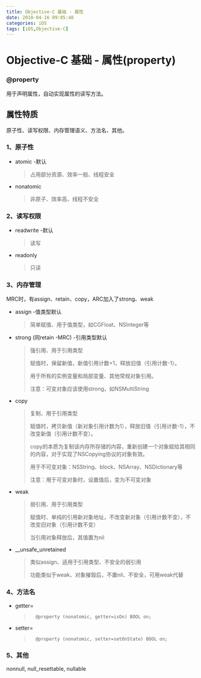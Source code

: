 ```yaml
---
title: Objective-C 基础 - 属性
date: 2018-04-16 09:05:48
categories: iOS
tags: [iOS,Objective-C]
---
```


# Objective-C 基础 - 属性(property)

### @property

用于声明属性，自动实现属性的读写方法。

## 属性特质

原子性、读写权限、内存管理语义、方法名、其他。

### 1、原子性

- atomic -默认

  > 占用部分资源、效率一般、线程安全

- nonatomic 

  > 非原子、效率高、线程不安全

### 2、读写权限

- readwrite -默认

  > 读写

- readonly 

  > 只读

### 3、内存管理

MRC时，有assign、retain、copy，ARC加入了strong、weak

- assign -值类型默认

  > 简单赋值、用于值类型，如CGFloat、NSInteger等

- strong (同retain -MRC) -引用类型默认

  > 强引用、用于引用类型
  > 
  > 赋值时，保留新值，新值引用计数+1，释放旧值（引用计数-1）。
  > 
  > 用于所有的实例变量和局部变量、其他常规对象引用。
  > 
  > 注意：可变对象应该使用strong，如NSMultiString

- copy 

  > 复制、用于引用类型
  > 
  > 赋值时，拷贝新值（新对象引用计数为1），释放旧值（引用计数-1），不改变新值（引用计数不变）。
  > 
  > copy的本质为复制该内存所存储的内容，重新创建一个对象赋给其相同的内容，对于实现了NSCopying协议的对象有效。
  > 
  > 用于不可变对象：NSString、block、NSArray、NSDictionary等
  > 
  > 注意：用于可变对象时，设置值后，变为不可变对象

- weak 

  > 弱引用、用于引用类型
  > 
  > 赋值时、单纯的引用新对象地址，不改变新对象（引用计数不变），不改变旧对象（引用计数不变）
  > 
  > 当引用对象释放后，其值置为nil

- \_\_unsafe_unretained 

  > 类似assign、适用于引用类型、不安全的弱引用
  > 
  > 功能类似于weak、对象摧毁后，不置nil、不安全，可用weak代替

### 4、方法名

- getter=<name>

  > ```
  >   @property (nonatomic, getter=isOn) BOOL on;
  > ```

- setter=<name>

  > ```
  >   @property (nonatomic, setter=setOnState) BOOL on;
  > ```

### 5、其他

nonnull, null_resettable, nullable
